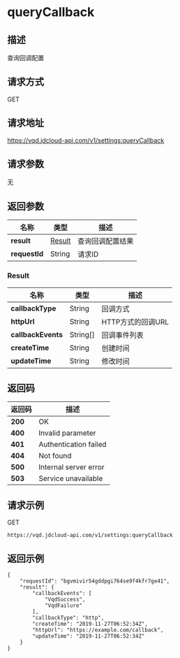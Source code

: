 # queryCallback


## 描述
查询回调配置

## 请求方式
GET

## 请求地址
https://vqd.jdcloud-api.com/v1/settings:queryCallback


## 请求参数
无


## 返回参数
|名称|类型|描述|
|---|---|---|
|**result**|[Result](querycallback#result)|查询回调配置结果|
|**requestId**|String|请求ID|

### <div id="result">Result</div>
|名称|类型|描述|
|---|---|---|
|**callbackType**|String|回调方式|
|**httpUrl**|String|HTTP方式的回调URL|
|**callbackEvents**|String[]|回调事件列表|
|**createTime**|String|创建时间|
|**updateTime**|String|修改时间|

## 返回码
|返回码|描述|
|---|---|
|**200**|OK|
|**400**|Invalid parameter|
|**401**|Authentication failed|
|**404**|Not found|
|**500**|Internal server error|
|**503**|Service unavailable|

## 请求示例
GET
```
https://vqd.jdcloud-api.com/v1/settings:queryCallback

```

## 返回示例
```
{
    "requestId": "bgvmivir54gddpgi764se9f4kfr7ge41", 
    "result": {
        "callbackEvents": [
            "VqdSuccess", 
            "VqdFailure"
        ], 
        "callbackType": "http", 
        "createTime": "2019-11-27T06:52:34Z", 
        "httpUrl": "https://example.com/callback", 
        "updateTime": "2019-11-27T06:52:34Z"
    }
}
```
